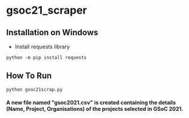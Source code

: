 # gsoc21_scraper


## Installation on Windows
- Install requests library
```
python -m pip install requests
```

## How To Run
```
python gsoc21scrap.py
```

#### A new file named "gsoc2021.csv" is created containing the details (Name, Project, Organisations)  of the projects selected in GSoC 2021.
